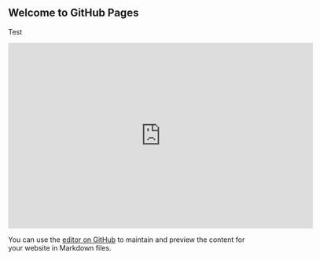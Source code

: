 ## Welcome to GitHub Pages

Test

<iframe 
src="https://www.twitch.tv/fire_kitchen" 
frameborder="0" 
allowfullscreen="true" 
scrolling="no" 
height="378" width="620">
</iframe>


You can use the [editor on GitHub](https://github.com/Riviawolf/testing.github.io/edit/main/README.md) to maintain and preview the content for your website in Markdown files.
